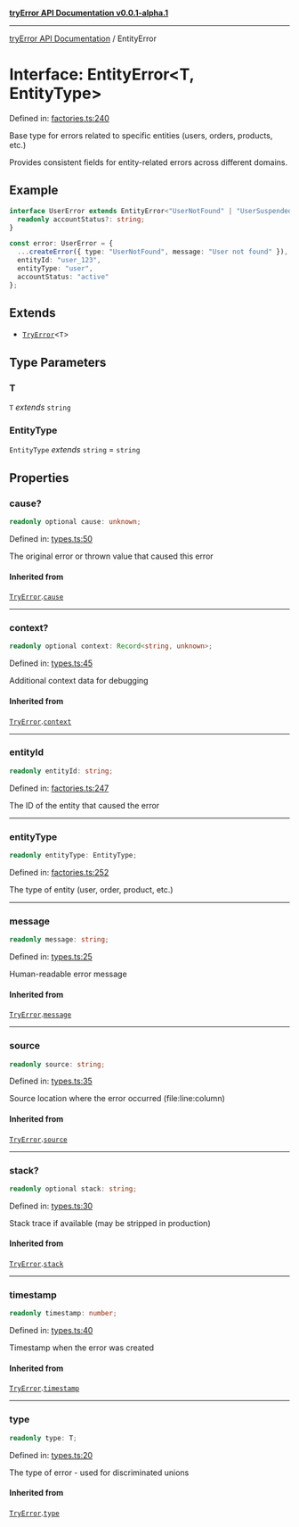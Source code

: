 [**tryError API Documentation v0.0.1-alpha.1**](../index.md)

***

[tryError API Documentation](../index.md) / EntityError

# Interface: EntityError\<T, EntityType\>

Defined in: [factories.ts:240](https://github.com/oconnorjohnson/tryError/blob/e3ae0308069a4fba073f4543d527ad76373db795/src/factories.ts#L240)

Base type for errors related to specific entities (users, orders, products, etc.)

Provides consistent fields for entity-related errors across different domains.

## Example

```typescript
interface UserError extends EntityError<"UserNotFound" | "UserSuspended", "user"> {
  readonly accountStatus?: string;
}

const error: UserError = {
  ...createError({ type: "UserNotFound", message: "User not found" }),
  entityId: "user_123",
  entityType: "user",
  accountStatus: "active"
};
```

## Extends

- [`TryError`](TryError.md)\<`T`\>

## Type Parameters

### T

`T` *extends* `string`

### EntityType

`EntityType` *extends* `string` = `string`

## Properties

### cause?

```ts
readonly optional cause: unknown;
```

Defined in: [types.ts:50](https://github.com/oconnorjohnson/tryError/blob/e3ae0308069a4fba073f4543d527ad76373db795/src/types.ts#L50)

The original error or thrown value that caused this error

#### Inherited from

[`TryError`](TryError.md).[`cause`](TryError.md#cause)

***

### context?

```ts
readonly optional context: Record<string, unknown>;
```

Defined in: [types.ts:45](https://github.com/oconnorjohnson/tryError/blob/e3ae0308069a4fba073f4543d527ad76373db795/src/types.ts#L45)

Additional context data for debugging

#### Inherited from

[`TryError`](TryError.md).[`context`](TryError.md#context)

***

### entityId

```ts
readonly entityId: string;
```

Defined in: [factories.ts:247](https://github.com/oconnorjohnson/tryError/blob/e3ae0308069a4fba073f4543d527ad76373db795/src/factories.ts#L247)

The ID of the entity that caused the error

***

### entityType

```ts
readonly entityType: EntityType;
```

Defined in: [factories.ts:252](https://github.com/oconnorjohnson/tryError/blob/e3ae0308069a4fba073f4543d527ad76373db795/src/factories.ts#L252)

The type of entity (user, order, product, etc.)

***

### message

```ts
readonly message: string;
```

Defined in: [types.ts:25](https://github.com/oconnorjohnson/tryError/blob/e3ae0308069a4fba073f4543d527ad76373db795/src/types.ts#L25)

Human-readable error message

#### Inherited from

[`TryError`](TryError.md).[`message`](TryError.md#message)

***

### source

```ts
readonly source: string;
```

Defined in: [types.ts:35](https://github.com/oconnorjohnson/tryError/blob/e3ae0308069a4fba073f4543d527ad76373db795/src/types.ts#L35)

Source location where the error occurred (file:line:column)

#### Inherited from

[`TryError`](TryError.md).[`source`](TryError.md#source)

***

### stack?

```ts
readonly optional stack: string;
```

Defined in: [types.ts:30](https://github.com/oconnorjohnson/tryError/blob/e3ae0308069a4fba073f4543d527ad76373db795/src/types.ts#L30)

Stack trace if available (may be stripped in production)

#### Inherited from

[`TryError`](TryError.md).[`stack`](TryError.md#stack)

***

### timestamp

```ts
readonly timestamp: number;
```

Defined in: [types.ts:40](https://github.com/oconnorjohnson/tryError/blob/e3ae0308069a4fba073f4543d527ad76373db795/src/types.ts#L40)

Timestamp when the error was created

#### Inherited from

[`TryError`](TryError.md).[`timestamp`](TryError.md#timestamp)

***

### type

```ts
readonly type: T;
```

Defined in: [types.ts:20](https://github.com/oconnorjohnson/tryError/blob/e3ae0308069a4fba073f4543d527ad76373db795/src/types.ts#L20)

The type of error - used for discriminated unions

#### Inherited from

[`TryError`](TryError.md).[`type`](TryError.md#type)
